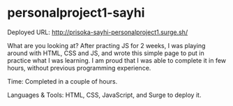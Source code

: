 # personalproject1-sayhi

Deployed URL: http://prisoka-sayhi-personalproject1.surge.sh/

What are you looking at? 
After practing JS for 2 weeks, I was playing around with HTML, CSS and JS, and wrote this simple page to put in practice what I was learning. I am proud that I was able to complete it in few hours, without previous programming experience.

Time:
Completed in a couple of hours. 

Languages & Tools: 
HTML, CSS, JavaScript, and Surge to deploy it.
